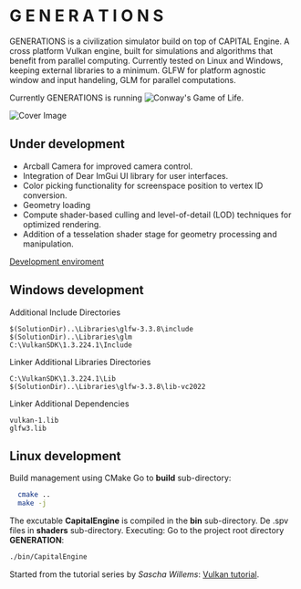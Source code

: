 # G E N E R A T I O N S

GENERATIONS is a civilization simulator build on top of CAPITAL Engine. A cross platform Vulkan engine, built for simulations and algorithms that benefit from parallel computing. Currently tested on Linux and Windows, keeping external libraries to a minimum. GLFW for platform agnostic window and input handeling, GLM for parallel computations. 

Currently GENERATIONS is running ![Conway's Game of Life](https://en.wikipedia.org/wiki/Conway%27s_Game_of_Life).

![Cover Image](https://raw.githubusercontent.com/CorrelateVisuals/GENERATIONS/main/assets/GenerationsCapture.PNG?token=GHSAT0AAAAAACFIA634CAOQ74BUN3224FLKZHFJ7UQ)

## Under development
- Arcball Camera for improved camera control.
- Integration of Dear ImGui UI library for user interfaces.
- Color picking functionality for screenspace position to vertex ID conversion.
- Geometry loading
- Compute shader-based culling and level-of-detail (LOD) techniques for optimized rendering.
- Addition of a tesselation shader stage for geometry processing and manipulation.

[Development enviroment](https://vulkan-tutorial.com/Development_environment)

## Windows development
Additional Include Directories
```
$(SolutionDir)..\Libraries\glfw-3.3.8\include
$(SolutionDir)..\Libraries\glm
C:\VulkanSDK\1.3.224.1\Include
```
Linker Additional Libraries Directories
```text
C:\VulkanSDK\1.3.224.1\Lib
$(SolutionDir)..\Libraries\glfw-3.3.8\lib-vc2022
```
Linker Additional Dependencies
```text
vulkan-1.lib
glfw3.lib
```

## Linux development
Build management using CMake
Go to **build** sub-directory:
```bash
  cmake ..
  make -j
```
The excutable **CapitalEngine** is compiled in the **bin** sub-directory. De .spv files in **shaders** sub-directory.
Executing: Go to the project root directory **GENERATION**:
```bash
./bin/CapitalEngine
```



Started from the tutorial series by *Sascha Willems*: [Vulkan tutorial](https://vulkan-tutorial.com/Introduction).

